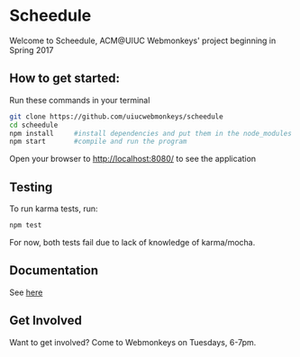 # Scheedule
Welcome to Scheedule, ACM@UIUC Webmonkeys' project beginning in Spring 2017

## How to get started:
Run these commands in your terminal
```bash
git clone https://github.com/uiucwebmonkeys/scheedule
cd scheedule
npm install     #install dependencies and put them in the node_modules folder
npm start       #compile and run the program
```
Open your browser to [http://localhost:8080/](http://localhost:8080/) to see the application

## Testing
To run karma tests, run:
```bash
npm test
```
For now, both tests fail due to lack of knowledge of karma/mocha.

## Documentation
See [here](https://github.com/uiucwebmonkeys/scheedule/wiki/Component-Documentation)

## Get Involved
Want to get involved? Come to Webmonkeys on Tuesdays, 6-7pm.
